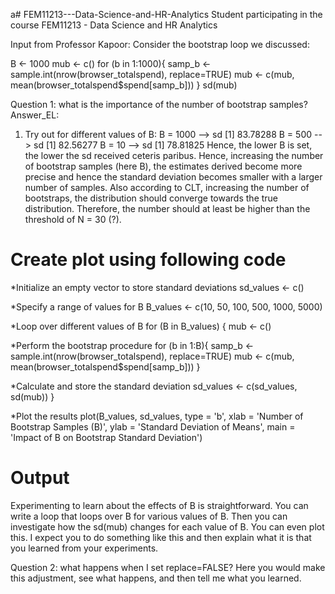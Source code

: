 a# FEM11213---Data-Science-and-HR-Analytics
Student participating in the course FEM11213 - Data Science and HR Analytics

Input from Professor Kapoor: 
Consider the bootstrap loop we discussed: 

  B <- 1000
  mub <- c()
  for (b in 1:1000){
    samp_b <- sample.int(nrow(browser_totalspend), replace=TRUE)
    mub <- c(mub, mean(browser_totalspend$spend[samp_b]))
  }
  sd(mub)

Question 1: what is the importance of the number of bootstrap samples? 
Answer_EL:
1. Try out for different values of B:
B = 1000 --> sd [1] 83.78288
B = 500 --> sd [1] 82.56277
B = 10 --> sd [1] 78.81825
Hence, the lower B is set, the lower the sd received ceteris paribus. Hence, increasing the number of bootstrap samples (here B), the estimates derived become more precise and hence the standard deviation becomes smaller with a larger number of samples.
Also according to CLT, increasing the number of bootstraps, the distribution should converge towards the true distribution. Therefore, the number should at least be higher than the threshold of N = 30 (?).

# Create plot using following code

*Initialize an empty vector to store standard deviations
sd_values <- c()

*Specify a range of values for B
B_values <- c(10, 50, 100, 500, 1000, 5000)

*Loop over different values of B
for (B in B_values) {
  mub <- c()
  
*Perform the bootstrap procedure
  for (b in 1:B){
    samp_b <- sample.int(nrow(browser_totalspend), replace=TRUE)
    mub <- c(mub, mean(browser_totalspend$spend[samp_b]))
  }
  
*Calculate and store the standard deviation
  sd_values <- c(sd_values, sd(mub))
}

*Plot the results
plot(B_values, sd_values, type = 'b', 
     xlab = 'Number of Bootstrap Samples (B)', 
     ylab = 'Standard Deviation of Means',
     main = 'Impact of B on Bootstrap Standard Deviation')

# Output






Experimenting to learn about the effects of B is straightforward. You can write a loop that loops over B for various  values of B. Then you can investigate how the sd(mub) changes for each value of B. You can even plot this. I expect you to do something like this and then explain what it is that you learned from your experiments. 

Question 2: what happens when I set replace=FALSE? 
Here you would make this adjustment, see what happens, and then tell me what you learned. 

